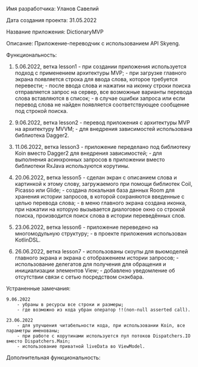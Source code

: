 
Имя разработчика: Уланов Савелий

Дата создания проекта: 31.05.2022

Название приложения: DictionaryMVP

Описание: Приложение-переводчик с использованием API Skyeng.

Функциональность:

1.	5.06.2022, ветка lesson1
		- при создании приложения используется подход с применением архитектуры MVP;
		- при загрузке главного экрана появляется строка для ввода слова, которое требуется перевести;
		- после ввода слова и нажатии на иконку строки поиска отправляется запрос на сервер, все возможные варианты перевода слова вставляются в список;
		- в случае ошибки запроса или если перевод слова не найден появляется соответствующее сообщение под строкой поиска.


2.	9.06.2022, ветка lesson2
		- перевод приложения с архитектуры MVP на архитектуру MVVM;
		- для внедрения зависимостей использована библиотека Dagger2.

3.	11.06.2022, ветка lesson3
		- приложение переделано под библиотеку Koin вместо Dagger2 для внедрения зависимостей;
		- для выполнения асинхронных запросов в приложении вместо библиотеки RxJava используются корутины.
		
4.	20.06.2022, ветка lesson5
		- сделан экран с описанием слова и картинкой к этому слову, загружаемого при помощи библиотек Coil, Picasso или Glide;
		- создана локальная база данных Room для хранения истории запросов, в которой сохраняются введенные с целью перевода слова;
		- в меню главного экрана создана иконка, при нажатии на которую вызывается диалоговое окно со строкой поиска, производится поиск слова в истории переведённых слов.		
		
5.	23.06.2022, ветка lesson6
		- приложение переведено на многомодульную структуру;
		- в проекте приложения использован KotlinDSL.		
		
6.	26.06.2022, ветка lesson7
		- использованы скоупы для вьюмоделей главного экрана и экрана с отображением истории запросов;
		- использование делегатов для получения для обращения и инициализации элементов View;
		- добавлено уведомление об отсутствии связи с сетью посредством снэкбара.			
 		
Устраненные замечания: 

	9.06.2022
		- убраны в ресурсы все строки и размеры;
		- где возможно из кода убран оператор !!(non-null asserted call).
		
	23.06.2022
		- для улучшения читабельности кода, при использовании Koin, все параметры именованы;	
		- при работе с корутинами используется пул потоков Dispatchers.IO вместо Dispatchers.Main;
		- использование приватной liveData во ViewModel.
	
Дополнительная функциональность:
